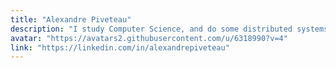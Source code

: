 ```yaml
---
title: "Alexandre Piveteau"
description: "I study Computer Science, and do some distributed systems for @culturedcode. Previously at @milkinteractive."
avatar: "https://avatars2.githubusercontent.com/u/6318990?v=4"
link: "https://linkedin.com/in/alexandrepiveteau"
---
```

